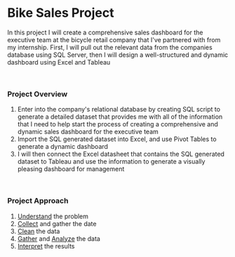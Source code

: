 # Bike Sales Project

In this project I will create a comprehensive sales dashboard for the executive team at the bicycle retail company that I've partnered with from my internship. First, I will pull out the relevant data from the companies database using SQL Server, then I will design a well-structured and dynamic dashboard using Excel and Tableau

<br>

### Project Overview
1. Enter into the company's relational database by creating SQL script to generate a detailed dataset that provides me with all of the information that I need to help start the process of creating a comprehensive and dynamic sales dashboard for the executive team
2. Import the SQL generated dataset into Excel, and use Pivot Tables to generate a dynamic dashboard
3. I will then connect the Excel datasheet that contains the SQL generated dataset to Tableau and use the information to generate a visually pleasing dashboard for management

<br>

### Project Approach
1. <ins>Understand</ins> the problem
2. <ins>Collect</ins> and gather the date
3. <ins>Clean</ins> the data
4. <ins>Gather</ins> and <ins>Analyze</ins> the data
5. <ins>Interpret</ins> the results 
